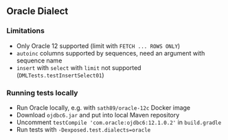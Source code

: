 ## Oracle Dialect

### Limitations

* Only Oracle 12 supported (limit with `FETCH ... ROWS ONLY`)
* `autoinc` columns supported by sequences, need an argument with sequence name
* `insert` with `select` with `limit` not supported (`DMLTests.testInsertSelect01`)

### Running tests locally

* Run Oracle locally, e.g. with `sath89/oracle-12c` Docker image
* Download `ojdbc6.jar` and put into local Maven repository
* Uncomment `testCompile 'com.oracle:ojdbc6:12.1.0.2'` in `build.gradle`
* Run tests with `-Dexposed.test.dialects=oracle`
